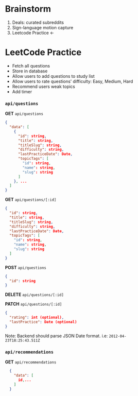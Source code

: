 # Brainstorm

1. Deals: curated subreddits
2. Sign-language motion capture
3. Leetcode Practice <-

# LeetCode Practice

- Fetch all questions
- Store in database
- Allow users to add questions to study list
- Allow users to rate questions' difficulty: Easy, Medium, Hard
- Recommend users weak topics
- Add timer

### `api/questions`

**GET** `api/questions`

```json
{
  "data": [
    {
      "id": string,
      "title": string,
      "titleSlug": string,
      "difficulty": string,
      "lastPracticeDate": Date,
      "topicTags": [
        "id": string,
        "name": string,
        "slug": string
      ]
    }, ...
  ]
}
```

**GET** `api/questions/[:id]`

```json
{
  "id": string,
  "title": string,
  "titleSlug": string,
  "difficulty": string,
  "lastPracticeDate": Date,
  "topicTags": [
    "id": string,
    "name": string,
    "slug": string
  ]
}
```

**POST** `api/questions`

```json
{
  "id": string
}
```

**DELETE** `api/questions/[:id]`

**PATCH** `api/questions/[:id]`

```json
{
  "rating": int (optional),
  "lastPractice": Date (optional)
}
```

Note: Backend should parse JSON Date format. i.e: `2012-04-23T18:25:43.511Z`

### `api/recommendations`

**GET** `api/recommendations`

```json
  {
    "data": [
      id,...
    ]
  }
```
